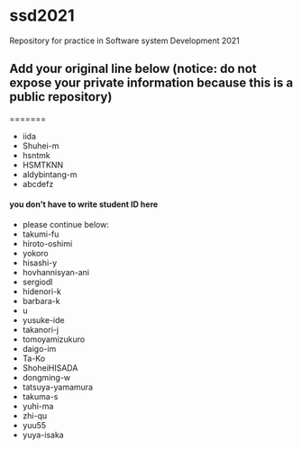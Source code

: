 # ssd2021
Repository for practice in Software system Development 2021
## Add your original line below (notice: do not expose your private information because this is a public repository)

=======
* iida
* Shuhei-m
* hsntmk
* HSMTKNN
* aldybintang-m
* abcdefz
#### you don't have to write student ID here
* please continue below:
* takumi-fu
* hiroto-oshimi
* yokoro
* hisashi-y
* hovhannisyan-ani
* sergiodl
* hidenori-k
* barbara-k
* u
* yusuke-ide
* takanori-j
* tomoyamizukuro
* daigo-im
* Ta-Ko
* ShoheiHISADA
* dongming-w
* tatsuya-yamamura
* takuma-s
* yuhi-ma
* zhi-qu
* yuu55
* yuya-isaka
